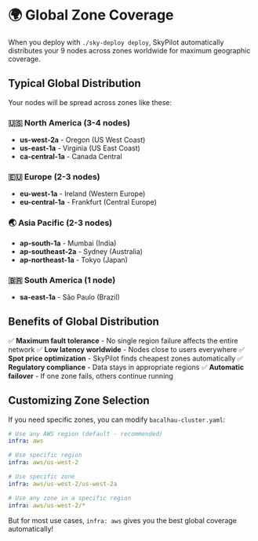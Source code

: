 # 🌍 Global Zone Coverage

When you deploy with `./sky-deploy deploy`, SkyPilot automatically distributes your 9 nodes across zones worldwide for maximum geographic coverage.

## Typical Global Distribution

Your nodes will be spread across zones like these:

### 🇺🇸 **North America (3-4 nodes)**
- **us-west-2a** - Oregon (US West Coast)
- **us-east-1a** - Virginia (US East Coast)
- **ca-central-1a** - Canada Central

### 🇪🇺 **Europe (2-3 nodes)**
- **eu-west-1a** - Ireland (Western Europe)
- **eu-central-1a** - Frankfurt (Central Europe)

### 🌏 **Asia Pacific (2-3 nodes)**
- **ap-south-1a** - Mumbai (India)
- **ap-southeast-2a** - Sydney (Australia)
- **ap-northeast-1a** - Tokyo (Japan)

### 🇧🇷 **South America (1 node)**
- **sa-east-1a** - São Paulo (Brazil)

## Benefits of Global Distribution

✅ **Maximum fault tolerance** - No single region failure affects the entire network
✅ **Low latency worldwide** - Nodes close to users everywhere
✅ **Spot price optimization** - SkyPilot finds cheapest zones automatically
✅ **Regulatory compliance** - Data stays in appropriate regions
✅ **Automatic failover** - If one zone fails, others continue running

## Customizing Zone Selection

If you need specific zones, you can modify `bacalhau-cluster.yaml`:

```yaml
# Use any AWS region (default - recommended)
infra: aws

# Use specific region
infra: aws/us-west-2

# Use specific zone
infra: aws/us-west-2/us-west-2a

# Use any zone in a specific region
infra: aws/us-west-2/*
```

But for most use cases, `infra: aws` gives you the best global coverage automatically!
